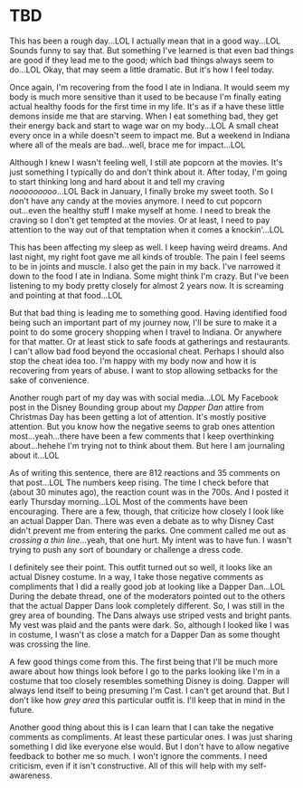 # TBD

This has been a rough day...LOL I actually mean that in a good way...LOL Sounds funny to say that. But something I've learned is that even bad things are good if they lead me to the good; which bad things always seem to do...LOL Okay, that may seem a little dramatic. But it's how I feel today.

Once again, I'm recovering from the food I ate in Indiana. It would seem my body is much more sensitive than it used to be because I'm finally eating actual healthy foods for the first time in my life. It's as if a have these little demons inside me that are starving. When I eat something bad, they get their energy back and start to wage war on my body...LOL A small cheat every once in a while doesn't seem to impact me. But a weekend in Indiana where all of the meals are bad...well, brace me for impact...LOL

Although I knew I wasn't feeling well, I still ate popcorn at the movies. It's just something I typically do and don't think about it. After today, I'm going to start thinking long and hard about it and tell my craving *nooooooooo*...LOL Back in January, I finally broke my sweet tooth. So I don't have any candy at the movies anymore. I need to cut popcorn out...even the healthy stuff I make myself at home. I need to break the craving so I don't get tempted at the movies. Or at least, I need to pay attention to the way out of that temptation when it comes a knockin'...LOL

This has been affecting my sleep as well. I keep having weird dreams. And last night, my right foot gave me all kinds of trouble. The pain I feel seems to be in joints and muscle. I also get the pain in my back. I've narrowed it down to the food I ate in Indiana. Some might think I'm crazy. But I've been listening to my body pretty closely for almost 2 years now. It is screaming and pointing at that food...LOL

But that bad thing is leading me to something good. Having identified food being such an important part of my journey now, I'll be sure to make it a point to do some grocery shopping when I travel to Indiana. Or anywhere for that matter. Or at least stick to safe foods at gatherings and restaurants. I can't allow bad food beyond the occasional cheat. Perhaps I should also stop the cheat idea too. I'm happy with my body now and how it is recovering from years of abuse. I want to stop allowing setbacks for the sake of convenience.

Another rough part of my day was with social media...LOL My Facebook post in the Disney Bounding group about my *Dapper Dan* attire from Christmas Day has been getting a lot of attention. It's mostly positive attention. But you know how the negative seems to grab ones attention most...yeah...there have been a few comments that I keep overthinking about...hehehe I'm trying not to think about them. But here I am journaling about it...LOL

As of writing this sentence, there are 812 reactions and 35 comments on that post...LOL The numbers keep rising. The time I check before that (about 30 minutes ago), the reaction count was in the 700s. And I posted it early Thursday morning...LOL Most of the comments have been encouraging. There are a few, though, that criticize how closely I look like an actual Dapper Dan. There was even a debate as to why Disney Cast didn't prevent me from entering the parks. One comment called me out as *crossing a thin line*...yeah, that one hurt. My intent was to have fun. I wasn't trying to push any sort of boundary or challenge a dress code.

I definitely see their point. This outfit turned out so well, it looks like an actual Disney costume. In a way, I take those negative comments as compliments that I did a really good job at looking like a Dapper Dan...LOL During the debate thread, one of the moderators pointed out to the others that the actual Dapper Dans look completely different. So, I was still in the grey area of bounding. The Dans always use striped vests and bright pants. My vest was plaid and the pants were dark. So, although I looked like I was in costume, I wasn't as close a match for a Dapper Dan as some thought was crossing the line.

A few good things come from this. The first being that I'll be much more aware about how things look before I go to the parks looking like I'm in a costume that too closely resembles something Disney is doing. Dapper will always lend itself to being presuming I'm Cast. I can't get around that. But I don't like how *grey area* this particular outfit is. I'll keep that in mind in the future.

Another good thing about this is I can learn that I can take the negative comments as compliments. At least these particular ones. I was just sharing something I did like everyone else would. But I don't have to allow negative feedback to bother me so much. I won't ignore the comments. I need criticism, even if it isn't constructive. All of this will help with my self-awareness.

